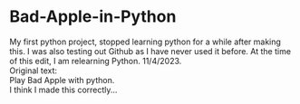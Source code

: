 # Bad-Apple-in-Python

My first python project, stopped learning python for a while after making this. I was also testing out Github as I have never used it before. At the time of this edit, I am relearning Python. 11/4/2023.<br/>
Original text: <br/>
Play Bad Apple with python. <br/>
I think I made this correctly... <br/>

